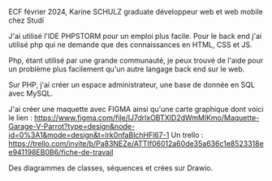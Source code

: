 ECF février 2024, Karine SCHULZ graduate développeur web et web mobile chez Studi

J'ai utilisé l'IDE PHPSTORM pour un emploi plus facile.
Pour le back end j'ai utilisé php qui ne demande que des connaissances en HTML, CSS et JS.

Php, étant utilisé par une grande communauté, je peux trouvé de l'aide pour un problème plus facilement qu'un autre langage back end sur le web.

Sur PHP, j'ai créer un espace administrateur, une base de donnée en SQL avec MySQL.

J'ai créer une maquette avec FIGMA ainsi qu'une carte graphique dont voici le lien : https://www.figma.com/file/lJ7drlxOBTXID2dWmMlKmo/Maquette-Garage-V-Parrot?type=design&node-id=0%3A1&mode=design&t=lrk0nfaBlchHFl67-1
Un trello : https://trello.com/invite/b/Pa83NEZe/ATTIf06012a60de35a636c1e8523318ee941198EB0B6/fiche-de-travail

Des diagrammes de classes, séquences et crées sur Drawio.
